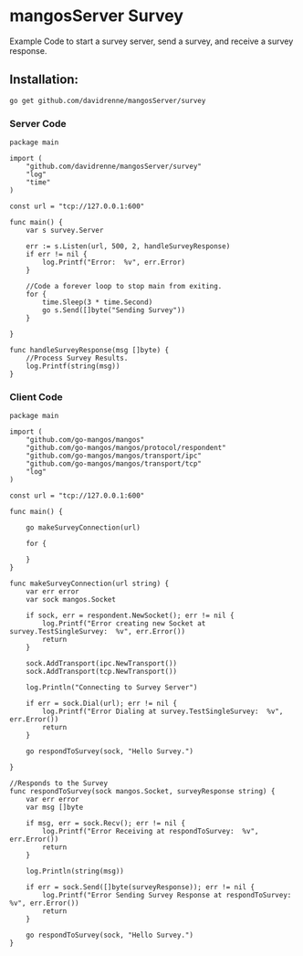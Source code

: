 # mangosServer Survey

Example Code to start a survey server, send a survey, and receive a survey response.

## Installation:

    go get github.com/davidrenne/mangosServer/survey

### Server Code

    package main

    import (
    	"github.com/davidrenne/mangosServer/survey"
    	"log"
    	"time"
    )

    const url = "tcp://127.0.0.1:600"

    func main() {
    	var s survey.Server

    	err := s.Listen(url, 500, 2, handleSurveyResponse)
    	if err != nil {
    		log.Printf("Error:  %v", err.Error)
    	}

    	//Code a forever loop to stop main from exiting.
    	for {
    		time.Sleep(3 * time.Second)
    		go s.Send([]byte("Sending Survey"))
    	}

    }

    func handleSurveyResponse(msg []byte) {
    	//Process Survey Results.
    	log.Printf(string(msg))
    }

### Client Code

    package main

    import (
    	"github.com/go-mangos/mangos"
    	"github.com/go-mangos/mangos/protocol/respondent"
    	"github.com/go-mangos/mangos/transport/ipc"
    	"github.com/go-mangos/mangos/transport/tcp"
    	"log"
    )

    const url = "tcp://127.0.0.1:600"

    func main() {

    	go makeSurveyConnection(url)

    	for {

    	}
    }

    func makeSurveyConnection(url string) {
    	var err error
    	var sock mangos.Socket

    	if sock, err = respondent.NewSocket(); err != nil {
    		log.Printf("Error creating new Socket at survey.TestSingleSurvey:  %v", err.Error())
    		return
    	}

    	sock.AddTransport(ipc.NewTransport())
    	sock.AddTransport(tcp.NewTransport())

    	log.Println("Connecting to Survey Server")

    	if err = sock.Dial(url); err != nil {
    		log.Printf("Error Dialing at survey.TestSingleSurvey:  %v", err.Error())
    		return
    	}

    	go respondToSurvey(sock, "Hello Survey.")

    }

    //Responds to the Survey
    func respondToSurvey(sock mangos.Socket, surveyResponse string) {
    	var err error
    	var msg []byte

    	if msg, err = sock.Recv(); err != nil {
    		log.Printf("Error Receiving at respondToSurvey:  %v", err.Error())
    		return
    	}

    	log.Println(string(msg))

    	if err = sock.Send([]byte(surveyResponse)); err != nil {
    		log.Printf("Error Sending Survey Response at respondToSurvey:  %v", err.Error())
    		return
    	}

    	go respondToSurvey(sock, "Hello Survey.")
    }
